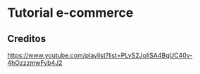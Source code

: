 # Tutorial e-commerce

## Creditos
<https://www.youtube.com/playlist?list=PLvS2JoIlSA4BqUC40v-4hOzzzmwFyb4J2>